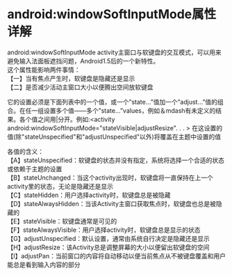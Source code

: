 # android:windowSoftInputMode属性详解
android:windowSoftInputMode 
activity主窗口与软键盘的交互模式，可以用来避免输入法面板遮挡问题，Android1.5后的一个新特性。  
这个属性能影响两件事情：  
【一】当有焦点产生时，软键盘是隐藏还是显示  
【二】是否减少活动主窗口大小以便腾出空间放软键盘  

它的设置必须是下面列表中的一个值，或一个”state…”值加一个”adjust…”值的组合。在任一组设置多个值——多个”state…”values，例如＆mdash有未定义的结果。各个值之间用|分开。例如:<activity android:windowSoftInputMode="stateVisible|adjustResize". . . >
在这设置的值(除"stateUnspecified"和"adjustUnspecified"以外)将覆盖在主题中设置的值  

各值的含义：  
【A】stateUnspecified：软键盘的状态并没有指定，系统将选择一个合适的状态或依赖于主题的设置  
【B】stateUnchanged：当这个activity出现时，软键盘将一直保持在上一个activity里的状态，无论是隐藏还是显示  
【C】stateHidden：用户选择activity时，软键盘总是被隐藏  
【D】stateAlwaysHidden：当该Activity主窗口获取焦点时，软键盘也总是被隐藏的  
【E】stateVisible：软键盘通常是可见的  
【F】stateAlwaysVisible：用户选择activity时，软键盘总是显示的状态  
【G】adjustUnspecified：默认设置，通常由系统自行决定是隐藏还是显示  
【H】adjustResize：该Activity总是调整屏幕的大小以便留出软键盘的空间  
【I】adjustPan：当前窗口的内容将自动移动以便当前焦点从不被键盘覆盖和用户能总是看到输入内容的部分  
